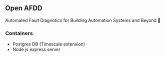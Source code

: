 ## Open AFDD

Automated Fault Diagnotics for Building Automation Systems and Beyond 🚀

### Containers

- Postgres DB (Timescale extension)
- Node js express server
